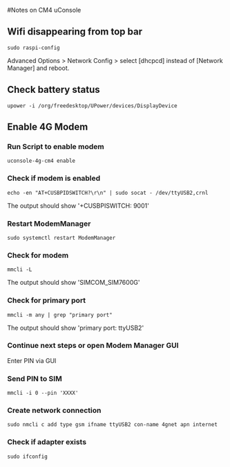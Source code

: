 #Notes on CM4 uConsole

## Wifi disappearing from top bar

```
sudo raspi-config
```
Advanced Options > Network Config > select [dhcpcd] instead of [Network Manager] and reboot.

## Check battery status
```
upower -i /org/freedesktop/UPower/devices/DisplayDevice
```

## Enable 4G Modem

### Run Script to enable modem
```
uconsole-4g-cm4 enable
```
### Check if modem is enabled
```
echo -en "AT+CUSBPIDSWITCH?\r\n" | sudo socat - /dev/ttyUSB2,crnl
```
The output should show '+CUSBPISWITCH: 9001'

### Restart ModemManager
```
sudo systemctl restart ModemManager
```

### Check for modem
```
mmcli -L
```
The output should show 'SIMCOM_SIM7600G'

### Check for primary port
```
mmcli -m any | grep "primary port"
```
The output should show 'primary port: ttyUSB2'

### Continue next steps or open Modem Manager GUI
Enter PIN via GUI

### Send PIN to SIM
```
mmcli -i 0 --pin 'XXXX'
```

### Create network connection
```
sudo nmcli c add type gsm ifname ttyUSB2 con-name 4gnet apn internet
```

### Check if adapter exists
```
sudo ifconfig
```
